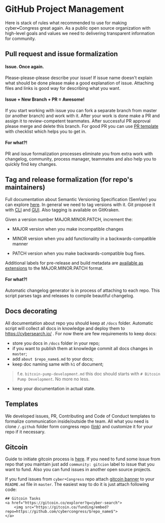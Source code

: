 # GitHub Project Management

Here is stack of rules what recommended to use for making cyber•Congress great again.
As a public open source organization with high-level goals and values we need to delivering transparent information for community.


## Pull request and issue formalization

#### Issue. Once again.

Please-please-please describe your issue! If issue name doesn't explain what should be done please make a good explanation of issue.
Attaching files and links is good way for describing what you want.

#### Issue + New Branch + PR = Awesome!

If you start working with issue you can fork a separate branch from master (or another branch) and work with it. After your work is done make a PR and assign it to
review-competent teammates. After successful PR approval please merge and delete this branch. For good PR you can use [PR template](https://github.com/cybercongress/congress/blob/master/.github/PULL_REQUEST_TEMPLATE.md) with checklist which helps you to get in.

#### For what?!

PR and issue formalization processes eliminate you from extra work with changelog, community, process manager, teammates and also help you to quickly find key changes.

## Tag and release formalization (for repo's maintainers)

Full documentation about Semantic Versioning Specification (SemVer) you can explore [here](https://semver.org/spec/v2.0.0.html).
In general we need to tag versions with it. Git propose it with [CLI](https://git-scm.com/book/en/v2/Git-Basics-Tagging) and [GUI](https://help.github.com/articles/working-with-tags/).
Also tagging is available on GitKraken.

Given a version number MAJOR.MINOR.PATCH, increment the:

- MAJOR version when you make incompatible changes

- MINOR version when you add functionality in a backwards-compatible manner

- PATCH version when you make backwards-compatible bug fixes.

Additional labels for pre-release and build metadata are [available as extensions](https://semver.org/spec/v2.0.0.html#semantic-versioning-specification-semver) to the MAJOR.MINOR.PATCH format.

#### For what?!

Automatic changelog generator is in process of attaching to each repo. This script parses tags and releases to compile beautiful changelog.


## Docs decorating

All documentation about repo you should keep at `/docs` folder. Automatic script will collect all docs in knowledge and deploy them to https://cybersearch.io/ .
For now there are few requirements to keep docs:

- store you docs in `/docs` folder in your repo;
- if you want to publish them at knowledge commit all docs changes in `master`;
- add `about $repo_name$.md` to your docs;
- keep doc naming same with `h1` of document;
>f.e. `bitcoin-pump-development.md` this doc should starts with `# Bitcoin Pump Development`. No more no less.
- keep your documentation in actual state.

## Templates

We developed issues, PR, Contributing and Code of Conduct templates to formalize communication inside/outside the team.
All what you need is clone `/.github` folder form congress repo ([link](https://github.com/cybercongress/congress/tree/master/.github))
and customize it for your repo if it necessary.


## Gitcoin

Guide to initiate gitcoin process is [here](https://github.com/cybercongress/congress/blob/master/Processes/Gitcoin.md).
If you need to fund some issue from repo that you maintain just add `community: gitcion` label to issue that you want to
fund. Also you can fund issues in another open source projects.

If you fund issues from `cyber•Congress` repo attach [gitcoin banner](https://github.com/cybercongress/cyber-search/blob/master/README.md) to your `README.md` file in `master`.
The easiest way to do it is just attach following code:
```
## Gitcoin Tasks
<a href="https://gitcoin.co/explorer?q=cyber-search">
    <img src="https://gitcoin.co/funding/embed?repo=https://github.com/cybercongress/$repo_name$">
</a>
```
